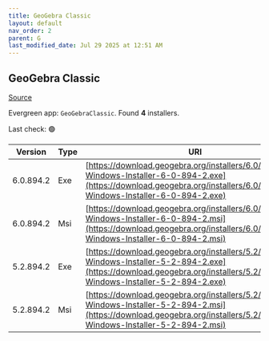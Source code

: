 ```yaml
---
title: GeoGebra Classic
layout: default
nav_order: 2
parent: G
last_modified_date: Jul 29 2025 at 12:51 AM
---
```


## GeoGebra Classic

[Source](https://www.geogebra.org)

Evergreen app: `GeoGebraClassic`. Found **4** installers.

Last check: 🟢

| Version   | Type | URI                                                                                                                                                                            |
| --------- | ---- | ------------------------------------------------------------------------------------------------------------------------------------------------------------------------------ |
| 6.0.894.2 | Exe  | [https://download.geogebra.org/installers/6.0/GeoGebra-Windows-Installer-6-0-894-2.exe](https://download.geogebra.org/installers/6.0/GeoGebra-Windows-Installer-6-0-894-2.exe) |
| 6.0.894.2 | Msi  | [https://download.geogebra.org/installers/6.0/GeoGebra-Windows-Installer-6-0-894-2.msi](https://download.geogebra.org/installers/6.0/GeoGebra-Windows-Installer-6-0-894-2.msi) |
| 5.2.894.2 | Exe  | [https://download.geogebra.org/installers/5.2/GeoGebra-Windows-Installer-5-2-894-2.exe](https://download.geogebra.org/installers/5.2/GeoGebra-Windows-Installer-5-2-894-2.exe) |
| 5.2.894.2 | Msi  | [https://download.geogebra.org/installers/5.2/GeoGebra-Windows-Installer-5-2-894-2.msi](https://download.geogebra.org/installers/5.2/GeoGebra-Windows-Installer-5-2-894-2.msi) |
